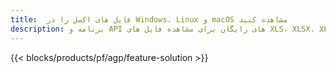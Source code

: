 ```yaml
---
title:  فایل های اکسل را در Windows، Linux و macOS مشاهده کنید
description: برنامه و API های رایگان برای مشاهده فایل های XLS، XLSX، XLSB، XLT، XLTX، XLTM، XLSM و ODS
---
```

{{< blocks/products/pf/agp/feature-solution >}} 

